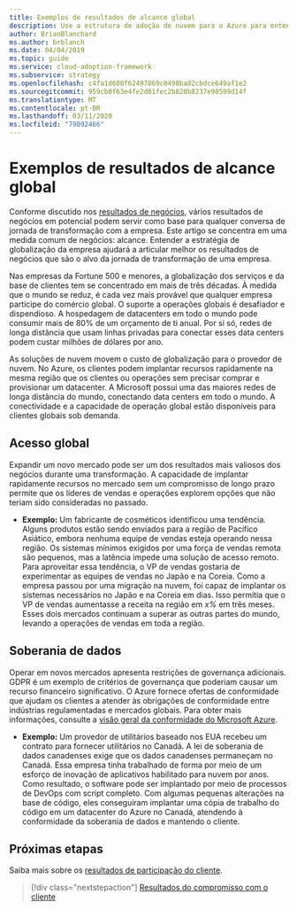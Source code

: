 ```yaml
---
title: Exemplos de resultados de alcance global
description: Use a estrutura de adoção de nuvem para o Azure para entender os resultados do alcance global no contexto de uma transformação de nuvem.
author: BrianBlanchard
ms.author: brblanch
ms.date: 04/04/2019
ms.topic: guide
ms.service: cloud-adoption-framework
ms.subservice: strategy
ms.openlocfilehash: c4fa1d608f62497869c0498ba82cbdce649af1e2
ms.sourcegitcommit: 959cb0f63e4fe2d01fec2b820b8237e98599d14f
ms.translationtype: MT
ms.contentlocale: pt-BR
ms.lasthandoff: 03/11/2020
ms.locfileid: "79092466"
---
```

# <a name="examples-of-global-reach-outcomes"></a>Exemplos de resultados de alcance global

Conforme discutido nos [resultados de negócios](./index.md), vários resultados de negócios em potencial podem servir como base para qualquer conversa de jornada de transformação com a empresa. Este artigo se concentra em uma medida comum de negócios: alcance. Entender a estratégia de globalização da empresa ajudará a articular melhor os resultados de negócios que são o alvo da jornada de transformação de uma empresa.

Nas empresas da Fortune 500 e menores, a globalização dos serviços e da base de clientes tem se concentrado em mais de três décadas. À medida que o mundo se reduz, é cada vez mais provável que qualquer empresa participe do comércio global. O suporte a operações globais é desafiador e dispendioso. A hospedagem de datacenters em todo o mundo pode consumir mais de 80% de um orçamento de ti anual. Por si só, redes de longa distância que usam linhas privadas para conectar esses data centers podem custar milhões de dólares por ano.

As soluções de nuvem movem o custo de globalização para o provedor de nuvem. No Azure, os clientes podem implantar recursos rapidamente na mesma região que os clientes ou operações sem precisar comprar e provisionar um datacenter. A Microsoft possui uma das maiores redes de longa distância do mundo, conectando data centers em todo o mundo. A conectividade e a capacidade de operação global estão disponíveis para clientes globais sob demanda.

## <a name="global-access"></a>Acesso global

Expandir um novo mercado pode ser um dos resultados mais valiosos dos negócios durante uma transformação. A capacidade de implantar rapidamente recursos no mercado sem um compromisso de longo prazo permite que os líderes de vendas e operações explorem opções que não teriam sido consideradas no passado.

- **Exemplo:** Um fabricante de cosméticos identificou uma tendência. Alguns produtos estão sendo enviados para a região de Pacífico Asiático, embora nenhuma equipe de vendas esteja operando nessa região. Os sistemas mínimos exigidos por uma força de vendas remota são pequenos, mas a latência impede uma solução de acesso remoto. Para aproveitar essa tendência, o VP de vendas gostaria de experimentar as equipes de vendas no Japão e na Coreia. Como a empresa passou por uma migração na nuvem, foi capaz de implantar os sistemas necessários no Japão e na Coreia em dias. Isso permitia que o VP de vendas aumentasse a receita na região em _x%_ em três meses. Esses dois mercados continuam a superar as outras partes do mundo, levando a operações de vendas em toda a região.

## <a name="data-sovereignty"></a>Soberania de dados

Operar em novos mercados apresenta restrições de governança adicionais. GDPR é um exemplo de critérios de governança que poderiam causar um recurso financeiro significativo. O Azure fornece ofertas de conformidade que ajudam os clientes a atender às obrigações de conformidade entre indústrias regulamentadas e mercados globais. Para obter mais informações, consulte a [visão geral da conformidade do Microsoft Azure](https://aka.ms/AzureCompliance).

- **Exemplo:** Um provedor de utilitários baseado nos EUA recebeu um contrato para fornecer utilitários no Canadá. A lei de soberania de dados canadenses exige que os dados canadenses permaneçam no Canadá. Essa empresa tinha trabalhado de forma por meio de um esforço de inovação de aplicativos habilitado para nuvem por anos. Como resultado, o software pode ser implantado por meio de processos de DevOps com script completo. Com algumas pequenas alterações na base de código, eles conseguiram implantar uma cópia de trabalho do código em um datacenter do Azure no Canadá, atendendo à conformidade da soberania de dados e mantendo o cliente.

## <a name="next-steps"></a>Próximas etapas

Saiba mais sobre os [resultados de participação do cliente](./engagement-outcomes.md).

> [!div class="nextstepaction"]
> [Resultados do compromisso com o cliente](./engagement-outcomes.md)
